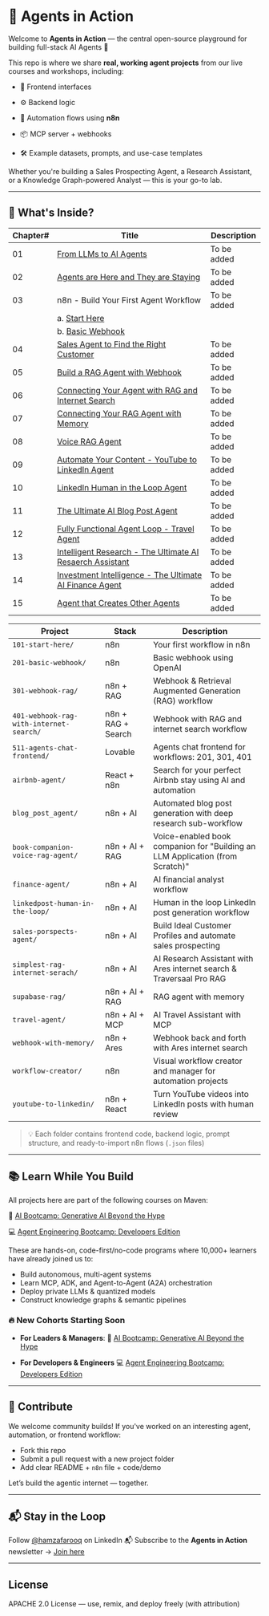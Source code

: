 # 🤖 Agents in Action

Welcome to **Agents in Action** — the central open-source playground for building full-stack AI Agents 🚀

This repo is where we share **real, working agent projects** from our live courses and workshops, including:

- 🔗 Frontend interfaces
  
- ⚙️ Backend logic

- 🔁 Automation flows using **n8n**

- 📦 MCP server + webhooks

- 🛠️ Example datasets, prompts, and use-case templates

Whether you're building a Sales Prospecting Agent, a Research Assistant, or a Knowledge Graph-powered Analyst — this is your go-to lab.

---

## 🧩 What's Inside?

| Chapter# | Title | Description |
|---------|-------|-------------|
| 01 | [From LLMs to AI Agents](https://aminajavaid30.github.io/agents-in-action/from-llms-to-ai-agents/) | To be added |
| 02 | [Agents are Here and They are Staying](https://aminajavaid30.github.io/agents-in-action/agents-are-here-and-they-are-staying/) | To be added |
| 03 | n8n - Build Your First Agent Workflow | To be added |
|  | a. [Start Here](https://aminajavaid30.github.io/agents-in-action/101-start-here/) |  |
|  | b. [Basic Webhook](https://aminajavaid30.github.io/agents-in-action/201-basic-webhook/) |  |
| 04 | [Sales Agent to Find the Right Customer](https://aminajavaid30.github.io/agents-in-action/sales-agent-to-find-the-right-customer/) | To be added |
| 05 | [Build a RAG Agent with Webhook](https://aminajavaid30.github.io/agents-in-action/301-webhook-rag/) | To be added |
| 06 | [Connecting Your Agent with RAG and Internet Search](https://aminajavaid30.github.io/agents-in-action/401-webhook-rag-with-internet-search/) | To be added |
| 07 | [Connecting Your RAG Agent with Memory](https://aminajavaid30.github.io/agents-in-action/supabase-rag-with-memory/) | To be added |
| 08 | [Voice RAG Agent](https://aminajavaid30.github.io/agents-in-action/book-companion-voice-rag-agent/)| To be added |
| 09 | [Automate Your Content - YouTube to LinkedIn Agent](https://aminajavaid30.github.io/agents-in-action/youtube-to-linkedin-agent/) | To be added |
| 10 | [LinkedIn Human in the Loop Agent](https://aminajavaid30.github.io/agents-in-action/linkedin-post-human-in-the-loop/) | To be added |
| 11 | [The Ultimate AI Blog Post Agent](https://aminajavaid30.github.io/agents-in-action/the-ultimate-ai-blog-post-agent/) | To be added |
| 12 | [Fully Functional Agent Loop - Travel Agent](https://aminajavaid30.github.io/agents-in-action/travel-agent/) | To be added |
| 13 | [Intelligent Research - The Ultimate AI Resaerch Assistant](https://aminajavaid30.github.io/agents-in-action/the-ultimate-ai-research-assistant/) | To be added |
| 14 | [Investment Intelligence - The Ultimate AI Finance Agent](https://aminajavaid30.github.io/agents-in-action/the-ultimate-ai-finance-agent/) | To be added |
| 15 | [Agent that Creates Other Agents](https://aminajavaid30.github.io/agents-in-action/workflow-creator/) | To be added |

| Project | Stack | Description |
|---------|-------|-------------|
| `101-start-here/` | n8n | Your first workflow in n8n |
| `201-basic-webhook/` | n8n | Basic webhook using OpenAI |
| `301-webhook-rag/` | n8n + RAG | Webhook & Retrieval Augmented Generation (RAG) workflow |
| `401-webhook-rag-with-internet-search/` | n8n + RAG + Search | Webhook with RAG and internet search workflow |
| `511-agents-chat-frontend/` | Lovable | Agents chat frontend for workflows: 201, 301, 401 |
| `airbnb-agent/` | React + n8n | Search for your perfect Airbnb stay using AI and automation |
| `blog_post_agent/` | n8n + AI | Automated blog post generation with deep research sub-workflow |
| `book-companion-voice-rag-agent/` | n8n + AI + RAG | Voice-enabled book companion for "Building an LLM Application (from Scratch)" |
| `finance-agent/` | n8n + AI | AI financial analyst workflow |
| `linkedpost-human-in-the-loop/` | n8n + AI | Human in the loop LinkedIn post generation workflow |
| `sales-porspects-agent/` | n8n + AI | Build Ideal Customer Profiles and automate sales prospecting |
| `simplest-rag-internet-serach/` | n8n + AI | AI Research Assistant with Ares internet search & Traversaal Pro RAG |
| `supabase-rag/` | n8n + AI + RAG | RAG agent with memory |
| `travel-agent/` | n8n + AI + MCP | AI Travel Assistant with MCP |
| `webhook-with-memory/` | n8n + Ares | Webhook back and forth with Ares internet search |
| `workflow-creator/` | n8n | Visual workflow creator and manager for automation projects |
| `youtube-to-linkedin/` | n8n + React | Turn YouTube videos into LinkedIn posts with human review |

> 💡 Each folder contains frontend code, backend logic, prompt structure, and ready-to-import n8n flows (`.json` files)

---

## 📚 Learn While You Build

All projects here are part of the following courses on Maven:

🤖 [AI Bootcamp: Generative AI Beyond the Hype](https://maven.com/boring-bot/ml-system-design)

💻 [Agent Engineering Bootcamp: Developers Edition](https://maven.com/boring-bot/advanced-llm)

These are hands-on, code-first/no-code programs where 10,000+ learners have already joined us to:
- Build autonomous, multi-agent systems
- Learn MCP, ADK, and Agent-to-Agent (A2A) orchestration
- Deploy private LLMs & quantized models
- Construct knowledge graphs & semantic pipelines

### 🔥 **New Cohorts Starting Soon**

- **For Leaders & Managers**: 🤖 [AI Bootcamp: Generative AI Beyond the Hype](https://maven.com/boring-bot/ml-system-design)

- **For Developers & Engineers** 💻 [Agent Engineering Bootcamp: Developers Edition](https://maven.com/boring-bot/advanced-llm)

---

## 🧠 Contribute

We welcome community builds! If you've worked on an interesting agent, automation, or frontend workflow:
- Fork this repo
- Submit a pull request with a new project folder
- Add clear README + `n8n` file + code/demo

Let’s build the agentic internet — together.

---

## 📬 Stay in the Loop

Follow [@hamzafarooq](https://www.linkedin.com/in/hamzafarooq/) on LinkedIn
📬 Subscribe to the **Agents in Action** newsletter → [Join here](https://boringbot.substack.com)

---

## License

APACHE 2.0 License — use, remix, and deploy freely (with attribution)
